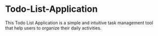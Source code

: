 # Todo-List-Application

This Todo List Application is a simple and intuitive task management tool that help users to organize their daily activities.
